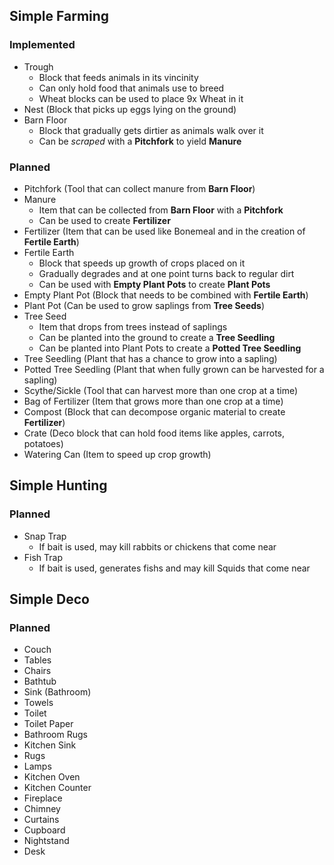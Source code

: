 ## Simple Farming

### Implemented
- Trough
  - Block that feeds animals in its vincinity
  - Can only hold food that animals use to breed
  - Wheat blocks can be used to place 9x Wheat in it
- Nest (Block that picks up eggs lying on the ground)
- Barn Floor
  - Block that gradually gets dirtier as animals walk over it
  - Can be _scraped_ with a __Pitchfork__ to yield __Manure__

### Planned
- Pitchfork (Tool that can collect manure from __Barn Floor__)
- Manure
  - Item that can be collected from __Barn Floor__ with a __Pitchfork__
  - Can be used to create __Fertilizer__
- Fertilizer (Item that can be used like Bonemeal and in the creation of __Fertile Earth__)
- Fertile Earth
  - Block that speeds up growth of crops placed on it
  - Gradually degrades and at one point turns back to regular dirt
  - Can be used with __Empty Plant Pots__ to create __Plant Pots__
- Empty Plant Pot (Block that needs to be combined with __Fertile Earth__)
- Plant Pot (Can be used to grow saplings from __Tree Seeds__)
- Tree Seed
  - Item that drops from trees instead of saplings
  - Can be planted into the ground to create a __Tree Seedling__
  - Can be planted into Plant Pots to create a __Potted Tree Seedling__
- Tree Seedling (Plant that has a chance to grow into a sapling)
- Potted Tree Seedling (Plant that when fully grown can be harvested for a sapling)
- Scythe/Sickle (Tool that can harvest more than one crop at a time)
- Bag of Fertilizer (Item that grows more than one crop at a time)
- Compost (Block that can decompose organic material to create __Fertilizer__)
- Crate (Deco block that can hold food items like apples, carrots, potatoes)
- Watering Can (Item to speed up crop growth)

## Simple Hunting

### Planned
- Snap Trap
  - If bait is used, may kill rabbits or chickens that come near
- Fish Trap
  - If bait is used, generates fishs and may kill Squids that come near

## Simple Deco

### Planned
- Couch
- Tables
- Chairs
- Bathtub
- Sink (Bathroom)
- Towels
- Toilet
- Toilet Paper
- Bathroom Rugs
- Kitchen Sink
- Rugs
- Lamps
- Kitchen Oven
- Kitchen Counter
- Fireplace
- Chimney
- Curtains
- Cupboard
- Nightstand
- Desk
